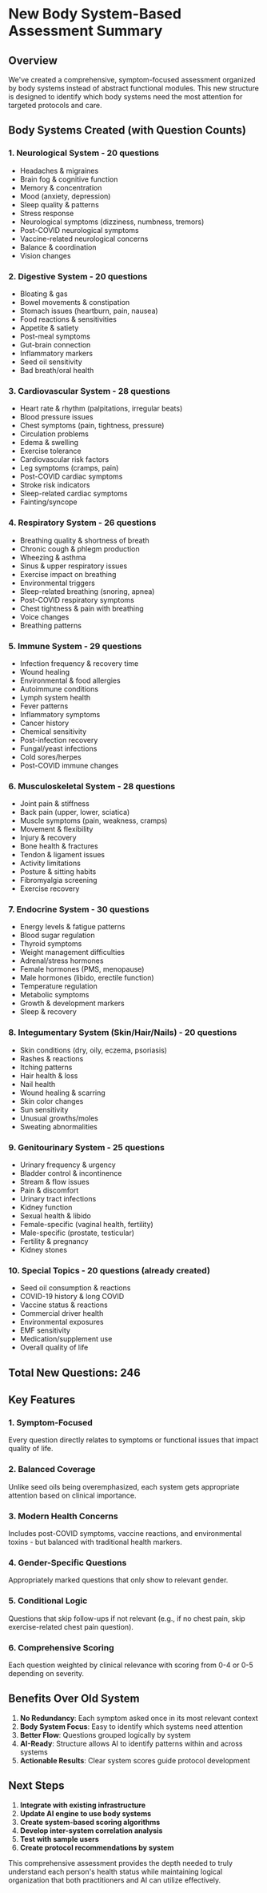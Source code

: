 # New Body System-Based Assessment Summary

## Overview
We've created a comprehensive, symptom-focused assessment organized by body systems instead of abstract functional modules. This new structure is designed to identify which body systems need the most attention for targeted protocols and care.

## Body Systems Created (with Question Counts)

### 1. **Neurological System** - 20 questions
- Headaches & migraines
- Brain fog & cognitive function
- Memory & concentration
- Mood (anxiety, depression)
- Sleep quality & patterns
- Stress response
- Neurological symptoms (dizziness, numbness, tremors)
- Post-COVID neurological symptoms
- Vaccine-related neurological concerns
- Balance & coordination
- Vision changes

### 2. **Digestive System** - 20 questions
- Bloating & gas
- Bowel movements & constipation
- Stomach issues (heartburn, pain, nausea)
- Food reactions & sensitivities
- Appetite & satiety
- Post-meal symptoms
- Gut-brain connection
- Inflammatory markers
- Seed oil sensitivity
- Bad breath/oral health

### 3. **Cardiovascular System** - 28 questions
- Heart rate & rhythm (palpitations, irregular beats)
- Blood pressure issues
- Chest symptoms (pain, tightness, pressure)
- Circulation problems
- Edema & swelling
- Exercise tolerance
- Cardiovascular risk factors
- Leg symptoms (cramps, pain)
- Post-COVID cardiac symptoms
- Stroke risk indicators
- Sleep-related cardiac symptoms
- Fainting/syncope

### 4. **Respiratory System** - 26 questions
- Breathing quality & shortness of breath
- Chronic cough & phlegm production
- Wheezing & asthma
- Sinus & upper respiratory issues
- Exercise impact on breathing
- Environmental triggers
- Sleep-related breathing (snoring, apnea)
- Post-COVID respiratory symptoms
- Chest tightness & pain with breathing
- Voice changes
- Breathing patterns

### 5. **Immune System** - 29 questions
- Infection frequency & recovery time
- Wound healing
- Environmental & food allergies
- Autoimmune conditions
- Lymph system health
- Fever patterns
- Inflammatory symptoms
- Cancer history
- Chemical sensitivity
- Post-infection recovery
- Fungal/yeast infections
- Cold sores/herpes
- Post-COVID immune changes

### 6. **Musculoskeletal System** - 28 questions
- Joint pain & stiffness
- Back pain (upper, lower, sciatica)
- Muscle symptoms (pain, weakness, cramps)
- Movement & flexibility
- Injury & recovery
- Bone health & fractures
- Tendon & ligament issues
- Activity limitations
- Posture & sitting habits
- Fibromyalgia screening
- Exercise recovery

### 7. **Endocrine System** - 30 questions
- Energy levels & fatigue patterns
- Blood sugar regulation
- Thyroid symptoms
- Weight management difficulties
- Adrenal/stress hormones
- Female hormones (PMS, menopause)
- Male hormones (libido, erectile function)
- Temperature regulation
- Metabolic symptoms
- Growth & development markers
- Sleep & recovery

### 8. **Integumentary System (Skin/Hair/Nails)** - 20 questions
- Skin conditions (dry, oily, eczema, psoriasis)
- Rashes & reactions
- Itching patterns
- Hair health & loss
- Nail health
- Wound healing & scarring
- Skin color changes
- Sun sensitivity
- Unusual growths/moles
- Sweating abnormalities

### 9. **Genitourinary System** - 25 questions
- Urinary frequency & urgency
- Bladder control & incontinence
- Stream & flow issues
- Pain & discomfort
- Urinary tract infections
- Kidney function
- Sexual health & libido
- Female-specific (vaginal health, fertility)
- Male-specific (prostate, testicular)
- Fertility & pregnancy
- Kidney stones

### 10. **Special Topics** - 20 questions (already created)
- Seed oil consumption & reactions
- COVID-19 history & long COVID
- Vaccine status & reactions
- Commercial driver health
- Environmental exposures
- EMF sensitivity
- Medication/supplement use
- Overall quality of life

## Total New Questions: 246

## Key Features

### 1. **Symptom-Focused**
Every question directly relates to symptoms or functional issues that impact quality of life.

### 2. **Balanced Coverage**
Unlike seed oils being overemphasized, each system gets appropriate attention based on clinical importance.

### 3. **Modern Health Concerns**
Includes post-COVID symptoms, vaccine reactions, and environmental toxins - but balanced with traditional health markers.

### 4. **Gender-Specific Questions**
Appropriately marked questions that only show to relevant gender.

### 5. **Conditional Logic**
Questions that skip follow-ups if not relevant (e.g., if no chest pain, skip exercise-related chest pain question).

### 6. **Comprehensive Scoring**
Each question weighted by clinical relevance with scoring from 0-4 or 0-5 depending on severity.

## Benefits Over Old System

1. **No Redundancy**: Each symptom asked once in its most relevant context
2. **Body System Focus**: Easy to identify which systems need attention
3. **Better Flow**: Questions grouped logically by system
4. **AI-Ready**: Structure allows AI to identify patterns within and across systems
5. **Actionable Results**: Clear system scores guide protocol development

## Next Steps

1. **Integrate with existing infrastructure**
2. **Update AI engine to use body systems**
3. **Create system-based scoring algorithms**
4. **Develop inter-system correlation analysis**
5. **Test with sample users**
6. **Create protocol recommendations by system**

This comprehensive assessment provides the depth needed to truly understand each person's health status while maintaining logical organization that both practitioners and AI can utilize effectively.
